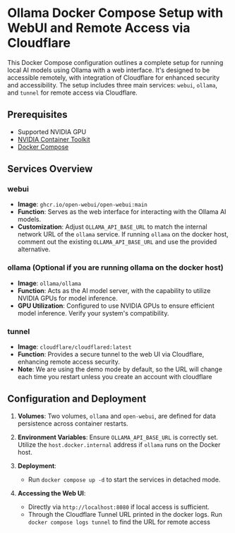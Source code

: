 # Ollama Docker Compose Setup with WebUI and Remote Access via Cloudflare

This Docker Compose configuration outlines a complete setup for running local AI models using Ollama with a web interface. It's designed to be accessible remotely, with integration of Cloudflare for enhanced security and accessibility. The setup includes three main services: `webui`, `ollama`, and  `tunnel` for remote access via Cloudflare.

## Prerequisites

- Supported NVIDIA GPU
- [NVIDIA Container Toolkit](https://docs.nvidia.com/datacenter/cloud-native/container-toolkit/latest/install-guide.html#installation)
- [Docker Compose](https://docs.docker.com/compose/install/)

## Services Overview

### webui
- **Image**: `ghcr.io/open-webui/open-webui:main`
- **Function**: Serves as the web interface for interacting with the Ollama AI models.
- **Customization**: Adjust `OLLAMA_API_BASE_URL` to match the internal network URL of the `ollama` service. If running `ollama` on the docker host, comment out the existing `OLLAMA_API_BASE_URL` and use the provided alternative.

### ollama (Optional if you are running ollama on the docker host)
- **Image**: `ollama/ollama`
- **Function**: Acts as the AI model server, with the capability to utilize NVIDIA GPUs for model inference.
- **GPU Utilization**: Configured to use NVIDIA GPUs to ensure efficient model inference. Verify your system's compatibility.

### tunnel
- **Image**: `cloudflare/cloudflared:latest`
- **Function**: Provides a secure tunnel to the web UI via Cloudflare, enhancing remote access security.
- **Note**: We are using the demo mode by default, so the URL will change each time you restart unless you create an account with cloudflare

## Configuration and Deployment

1. **Volumes**: Two volumes, `ollama` and `open-webui`, are defined for data persistence across container restarts.

2. **Environment Variables**: Ensure `OLLAMA_API_BASE_URL` is correctly set. Utilize the `host.docker.internal` address if `ollama` runs on the Docker host.

3. **Deployment**:
    - Run `docker compose up -d` to start the services in detached mode.

4. **Accessing the Web UI**:
    - Directly via `http://localhost:8080` if local access is sufficient.
    - Through the Cloudflare Tunnel URL printed in the docker logs. Run `docker compose logs tunnel` to find the URL for remote access
